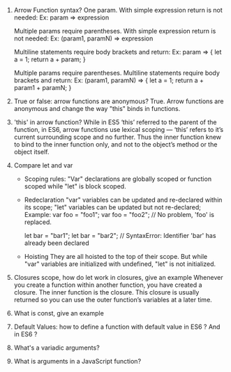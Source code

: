 1. Arrow Function syntax?
   One param. With simple expression return is not needed:
   Ex:
   param => expression

   Multiple params require parentheses. With simple expression return is not needed:
   Ex:
   (param1, paramN) => expression

   Multiline statements require body brackets and return:
   Ex:
   param => {
   let a = 1;
   return a + param;
   }

   Multiple params require parentheses. Multiline statements require body brackets and return:
   Ex:
   (param1, paramN) => {
   let a = 1;
   return a + param1 + paramN;
   }

2. True or false: arrow functions are anonymous?
   True. Arrow functions are anonymous and change the way "this" binds in functions.

3. 'this' in arrow function?
   While in ES5 ‘this’ referred to the parent of the function, in ES6, arrow functions use lexical scoping — ‘this’ refers to it’s current surrounding scope and no further. Thus the inner function knew to bind to the inner function only, and not to the object’s method or the object itself.

4. Compare let and var

   - Scoping rules:
     "Var" declarations are globally scoped or function scoped while "let" is block scoped.

   - Redeclaration
     "var" variables can be updated and re-declared within its scope; "let" variables can be updated but not re-declared;
     Example:
     var foo = "foo1";
     var foo = "foo2"; // No problem, 'foo' is replaced.

     let bar = "bar1";
     let bar = "bar2"; // SyntaxError: Identifier 'bar' has already been declared

   - Hoisting
     They are all hoisted to the top of their scope. But while "var" variables are initialized with undefined, "let" is not initialized.

5. Closures scope, how do let work in closures, give an example
   Whenever you create a function within another function, you have created a closure. The inner function is the closure. This closure is usually returned so you can use the outer function’s variables at a later time.

6. What is const, give an example

7. Default Values: how to define a function with default value in ES6 ? And in ES6 ?

8. What's a variadic arguments?

9. What is arguments in a JavaScript function?

